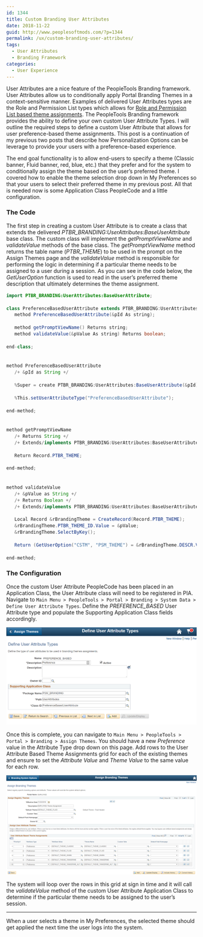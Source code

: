 ```yaml
---
id: 1344
title: Custom Branding User Attributes
date: 2018-11-22
guid: http://www.peoplesoftmods.com/?p=1344
permalink: /ux/custom-branding-user-attributes/
tags:
  - User Attributes
  - Branding Framework
categories:
  - User Experience
---
```


User Attributes are a nice feature of the PeopleTools Branding framework. User Attributes allow us to conditionally apply Portal Branding Themes in a 
context-sensitive manner. Examples of delivered User Attributes types are the Role and Permission List types which allows 
for [Role and Permission List based theme assignments](https://pe0ples0ft.blogspot.com/2016/08/peopletools-branding-role-based-themes.html). The PeopleTools 
Branding framework provides the ability to define your own custom User Attribute Types. I will outline the required steps to define a custom User Attribute 
that allows for user preference-based theme assignments. This post is a continuation of my previous two posts that describe how Personalization Options can 
be leverage to provide your users with a preference-based experience.  

The end goal functionality is to allow end-users to specify a theme (Classic banner, Fluid banner, red, blue, etc.) that they prefer and for the system to 
conditionally assign the theme based on the user’s preferred theme. I covered how to enable the theme selection drop down in My Preferences so that your users 
to select their preferred theme in my previous post. All that is needed now is some Application Class PeopleCode and a little configuration.

### The Code

The first step in creating a custom User Attribute is to create a class that extends the delivered _PTBR_BRANDING:UserAttributes:BaseUserAttribute_ base class. 
The custom class will implement the _getPromptViewName_ and _validateValue_ methods of the base class.  The _getPromptViewName_ method returns the table 
name (_PTBR_THEME_) to be used in the prompt on the Assign Themes page and the _validateValue_ method is responsible for performing the logic in determining 
if a particular theme needs to be assigned to a user during a session.  As you can see in the code below, the _GetUserOption_ function is used to read in the 
user’s preferred theme description that ultimately determines the theme assignment.

```java
import PTBR_BRANDING:UserAttributes:BaseUserAttribute;

class PreferenceBasedUserAttribute extends PTBR_BRANDING:UserAttributes:BaseUserAttribute
   method PreferenceBasedUserAttribute(&pId As string);
   
   method getPromptViewName() Returns string;
   method validateValue(&pValue As string) Returns boolean;
   
end-class;


method PreferenceBasedUserAttribute
   /+ &pId as String +/
   
   %Super = create PTBR_BRANDING:UserAttributes:BaseUserAttribute(&pId);
   
   %This.setUserAttributeType("PreferenceBasedUserAttribute");
   
end-method;


method getPromptViewName
   /+ Returns String +/
   /+ Extends/implements PTBR_BRANDING:UserAttributes:BaseUserAttribute.getPromptViewName +/
   
   Return Record.PTBR_THEME;
   
end-method;


method validateValue
   /+ &pValue as String +/
   /+ Returns Boolean +/
   /+ Extends/implements PTBR_BRANDING:UserAttributes:BaseUserAttribute.validateValue +/
   
   Local Record &rBrandingTheme = CreateRecord(Record.PTBR_THEME);
   &rBrandingTheme.PTBR_THEME_ID.Value = &pValue;
   &rBrandingTheme.SelectByKey();
   
   Return (GetUserOption("CSTM", "PSM_THEME") = &rBrandingTheme.DESCR.Value);
   
end-method;
```

### The Configuration

Once the custom User Attribute PeopleCode has been placed in an Application Class, the User Attribute class will need to be registered in PIA.  Navigate 
to `Main Menu > PeopleTools > Portal > Branding > System Data > Define User Attribute Types`.  Define the _PREFERENCE_BASED_ User Attribute type and populate 
the Supporting Application Class fields accordingly.  

[1]: /assets/images/2018/11/Define_User_Attribute.png
[![Define User Attribute][1]][1]

Once this is complete, you can navigate to `Main Menu > PeopleTools > Portal > Branding > Assign Themes`.  You should have a new _Preference_ value in the 
Attribute Type drop down on this page.  Add rows to the User Attribute Based Theme Assignments grid for each of the existing themes and ensure to set 
the _Attribute Value_ and _Theme Value_ to the same value for each row.  

[2]: /assets/images/2018/11/Assign_Branding_Theme.png
[![Assign Branding Theme][2]][2]

The system will loop over the rows in this grid at sign in time and it will call the _validateValue_ method of the custom User Attribute Application Class to 
determine if the particular theme needs to be assigned to the user’s session.

* * *

When a user selects a theme in My Preferences, the selected theme should get applied the next time the user logs into the system.